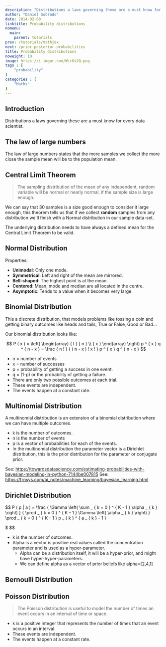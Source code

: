 ```yaml
---
description: "Distributions a laws governing these are a must know for every data scientist."
author: "Daniel Sobrado"
date: 2014-02-08
linktitle: Probability distributions
nomenu:
  main:
    parent: tutorials
prev: /tutorials/mathjax
next: /prior-posterior-probabilities
title: Probability distributions
noweight: 10
image: https://i.imgur.com/WLrOv2Q.png
tags : [
    "probability"
]
categories : [
    "Maths"
]
---
```


## Introduction

Distributions a laws governing these are a must know for every data scientist.

## The law of large numbers

The law of large numbers states that the more samples we collect the more close the sample mean will be to the population mean.

## Central Limit Theorem

>  The sampling distribution of the mean of any independent, random variable will be normal or nearly normal, if the sample size is large enough.

We can say that 30 samples is a size good enough to consider it large enough, this theorem tells us that if we collect **random** samples from any distribution we'll finish with a Normal distribution in our sample data-set.

The underlying distribution needs to have always a defined mean for the Central Limit Theorem to be valid.

## Normal Distribution

Properties:

* **Unimodal**: Only one mode.
* **Symmetrical**: Left and right of the mean are mirrored.
* **Bell-shaped**: The highest point is at the mean.
* **Centered**:  Mean, mode and median are all located in the centre.
* **Asymptotic**: Tends to a value when it becomes very large.

## Binomial Distribution

This a discrete distribution, that models problems like tossing a coin and getting binary outcomes like heads and tails, True or False, Good or Bad...

Our binomial distribution looks like:

$$
P ( x ) = \left( \begin{array} { l } { n } \\ { x } \end{array} \right) p ^ { x } q ^ { n - x } = \frac { n ! } { ( n - x ) ! x ! } p ^ { x } q ^ { n - x }
$$

* n = number of events
* x = number of successes
* p = probability of getting a success in one event.
* q = (1-p) or the probability of getting a failure.
* There are only two possible outcomes at each trial.
* These events are independent.
* The events happen at a constant rate.

## Multinomial Distribution

A multinomial distribution is an extension of a binomial distribution where we can have multiple outcomes.

* k is the number of outcomes.
* n is the number of events
* p is a vector of probabilities for each of the events.
* In the multinomial distribution the parameter vector is a Dirichlet distribution, this is the prior distribution for the parameter or conjugate prior.

See: https://towardsdatascience.com/estimating-probabilities-with-bayesian-modeling-in-python-7144be007815
See: https://frnsys.com/ai_notes/machine_learning/bayesian_learning.html

## Dirichlet Distribution



$$
P ( p | a ) = \frac { \Gamma \left( \sum _ { k = 0 } ^ { K - 1 } \alpha _ { k } \right) } { \prod _ { k = 0 } ^ { K - 1 } \Gamma \left( \alpha _ { k } \right) } \prod _ { k = 0 } ^ { K - 1 } p _ { k } ^ { a _ { k } - 1 } 

$
$$

* k is the number of outcomes.
* Alpha is a vector is positive real values called the concentration parameter and is used as a hyper-parameter. 
    * Alpha can be a distribution itself, it will be a hyper-prior, and might have hyper-hyper-parameters.
    * We can define alpha as a vector of prior beliefs like alpha=[2,4,1]

## Bernoulli Distribution

## Poisson Distribution

> The Poisson distribution is useful to model the number of times an event occurs in an interval of time or space.

* k is a positive integer that represents the number of times that an event occurs in an interval.
* These events are independent.
* The events happen at a constant rate.

